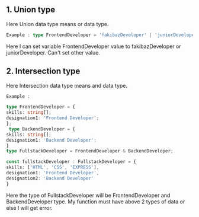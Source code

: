 ## 1. Union type
Here Union data type means or data type.

```typescript
Example : type FrontendDeveloper = 'fakibazDeveloper' | 'juniorDeveloper';
```
Here I can set variable FrontendDeveloper value to fakibazDeveloper or juniorDeveloper. Can't set other value.


## 2. Intersection type
Here Intersection data type means and data type.

```typescript
Example :

type FrontendDeveloper = {
skills: string[];
designation1: 'Frontend Developer';
};
 type BackendDeveloper = {
skills: string[];
designation1: 'Backend Developer';
}
type FullstackDeveloper = FrontendDeveloper & BackendDeveloper;

const fullstackDeveloper : FullstackDeveloper = {
skills: ['HTML', 'CSS', 'EXPRESS'],
designation1: 'Frontend Developer',
designation2: 'Backend Developer'
}
```

Here the type of FullstackDeveloper will be FrontendDeveloper and BackendDeveloper type. My function must have above 2 types of data or else I will get error.